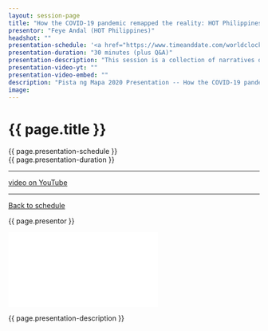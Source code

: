 ```yaml
---
layout: session-page
title: "How the COVID-19 pandemic remapped the reality: HOT Philippines’ field mapping team narratives"
presentor: "Feye Andal (HOT Philippines)"
headshot: ""
presentation-schedule: '<a href="https://www.timeanddate.com/worldclock/fixedtime.html?iso=2020-11-20T06:30:00Z">20 Nov 2020, 14:30 UTC+8</a>'
presentation-duration: "30 minutes (plus Q&A)"
presentation-description: "This session is a collection of narratives of the HOT Philippines’ Field Mapping Team who were collecting data, engaging with stakeholders, and training the local government units during a pandemic. These narratives collectively describe how coronavirus has transformed the field mapping operations for HOT-Philippines’ PhilAWARE project."
presentation-video-yt: ""
presentation-video-embed: ""
description: "Pista ng Mapa 2020 Presentation -- How the COVID-19 pandemic remapped the reality: HOT Philippines’ field mapping team narratives by Feye Andal (HOT Philippines)"
image:
---
```


<h1 class="color-pnm-blue">{{ page.title }}</h1>
<div class="row my-4">
<section class="col-lg-3">
<p class="small">{{ page.presentation-schedule }}<br>
{{ page.presentation-duration }}
</p>
<hr>
<p class="small">
<a href="{{ page.presentation-video-yt }}">video on YouTube</a>
</p>
<hr>
<p class="small"><a href="{{ site.baseurl }}/programme/">Back to schedule</a>
</p>
</section>
<section class="col-lg-9">
<p>{{ page.presentor }}</p>
<div class="embed-responsive embed-responsive-16by9">
<iframe class="mb-4 embed-responsive-item" src="{{ page.presentation-video-embed }}" frameborder="0" allow="accelerometer; autoplay; clipboard-write; encrypted-media; gyroscope; picture-in-picture" allowfullscreen></iframe>
</div>
<p class="mt-4">{{ page.presentation-description }}
</p>
</section>
</div>